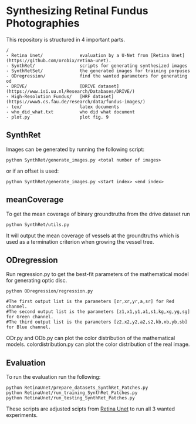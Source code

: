 # Synthesizing Retinal Fundus Photographies

This repository is structured in 4 important parts. 

    /
    - Retina Unet/              evaluation by a U-Net from [Retina Unet](https://github.com/orobix/retina-unet).
    - SynthRet/                 scripts for generating synthesized images
    - SynthRetSet/              the generated images for training porpuses
    - ODregression/             find the wanted parameters for generating od
    - DRIVE/			        [DRIVE dataset](https://www.isi.uu.nl/Research/Databases/DRIVE/)
    - High-Resolution Fundus/ 	[HRF dataset](https://www5.cs.fau.de/research/data/fundus-images/)
    - tex/                      latex documents
    - who_did_what.txt          who did what document
    - plot.py                   plot fig. 9

## SynthRet

Images can be generated by running the following script:

    python SynthRet/generate_images.py <total number of images>

or if an offset is used:

    python SynthRet/generate_images.py <start index> <end index>
    
    
## meanCoverage
To get the mean coverage of binary groundtruths from the drive dataset run

    python SynthRet/utils.py
    
It will output the mean coverage of vessels at the groundtruths which is used as
a termination criterion when growing the vessel tree.

## ODregression

Run regression.py to get the best-fit parameters of the mathematical model for generating optic disc. 

    python ODregression/regression.py
    
    #The first output list is the parameters [zr,xr,yr,a,sr] for Red channel. 
    #The second output list is the parameters [z1,x1,y1,a1,s1,kg,xg,yg,sg] for Green channel. 
    #The third output list is the parameters [z2,x2,y2,a2,s2,kb,xb,yb,sb] for Blue channel.

ODr.py and ODb.py can plot the color distribution of the mathematical models. colordistribution.py can plot the color distribution of the real image.

## Evaluation

To run the evaluation run the following:

    python RetinaUnet/prepare_datasets_SynthRet_Patches.py
    python RetinaUnet/run_training_SynthRet_Patches.py
    python RetinaUnet/run_testing_SynthRet_Patches.py

These scripts are adjusted scipts from [Retina Unet](https://github.com/orobix/retina-unet) to run all 3 wanted experiments.